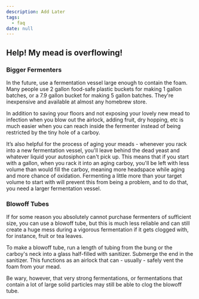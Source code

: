 ```yaml
---
description: Add Later
tags:
  - faq
date: null
---
```


## Help! My mead is overflowing!

### Bigger Fermenters

In the future, use a fermentation vessel large enough to contain the foam. Many people use 2 gallon food-safe plastic
buckets for making 1 gallon batches, or a 7.9 gallon bucket for making 5 gallon batches. They're inexpensive and
available at almost any homebrew store.

In addition to saving your floors and not exposing your lovely new mead to infection when you blow out the airlock,
adding fruit, dry hopping, etc is much easier when you can reach inside the fermenter instead of being restricted by the
tiny hole of a carboy.

It’s also helpful for the process of aging your meads - whenever you rack into a new fermentation vessel, you'll leave
behind the dead yeast and whatever liquid your autosiphon can't pick up. This means that if you start with a gallon,
when you rack it into an aging carboy, you'll be left with less volume than would fill the carboy, meaning more
headspace while aging and more chance of oxidation. Fermenting a little more than your target volume to start with will
prevent this from being a problem, and to do that, you need a larger fermentation vessel.

### Blowoff Tubes

If for some reason you absolutely cannot purchase fermenters of sufficient size, you can use a blowoff tube, but this is
much less reliable and can still create a huge mess during a vigorous fermentation if it gets clogged with, for
instance, fruit or tea leaves.

To make a blowoff tube, run a length of tubing from the bung or the carboy's neck into a glass half-filled with
sanitizer. Submerge the end in the sanitizer. This functions as an airlock that can - usually - safely vent the foam
from your mead.

Be wary, however, that very strong fermentations, or fermentations that contain a lot of large solid particles may still
be able to clog the blowoff tube.

